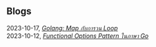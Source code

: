 ## Blogs

2023-10-17, _[Golang: Map กับการวน Loop](mapAndLoop.md)_<br>
2023-10-12, _[Functional Options Pattern ในภาษา Go](functionalOptionsPattern.md)_
